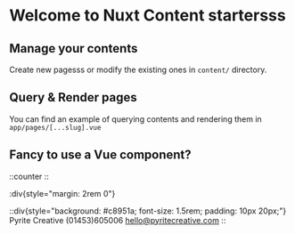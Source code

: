 # Welcome to Nuxt Content startersss

## Manage your contents

Create new pagesss or modify the existing ones in `content/` directory.

## Query & Render pages

You can find an example of querying contents and rendering them in `app/pages/[...slug].vue`

## Fancy to use a Vue component?

::counter
::

:div{style="margin: 2rem 0"}

::div{style="background: #c8951a; font-size: 1.5rem; padding: 10px 20px;"}
Pyrite Creative
(01453)605006
hello@pyritecreative.com
::

[docs]: https://content.nuxt.com
